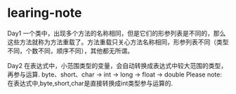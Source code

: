 # learing-note
Day1 一个类中，出现多个方法的名称相同，但是它们的形参列表是不同的，那么这些方法就称为方法重载了。方法重载只关心方法名称相同，形参列表不同（类型不同，个数不同，顺序不同），其他都无所谓。

Day2 在表达式中，小范围类型的变量，会自动转换成表达式中较大范围的类型，再参与运算.
byte、short、char -> int -> long -> float -> double
Please note: 在表达式中,byte,short,char是直接转换成int类型参与运算的.
